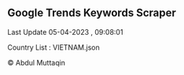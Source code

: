

## Google Trends Keywords Scraper 
 
Last Update 05-04-2023 , 09:08:01

Country List :
VIETNAM.json



© Abdul Muttaqin 
